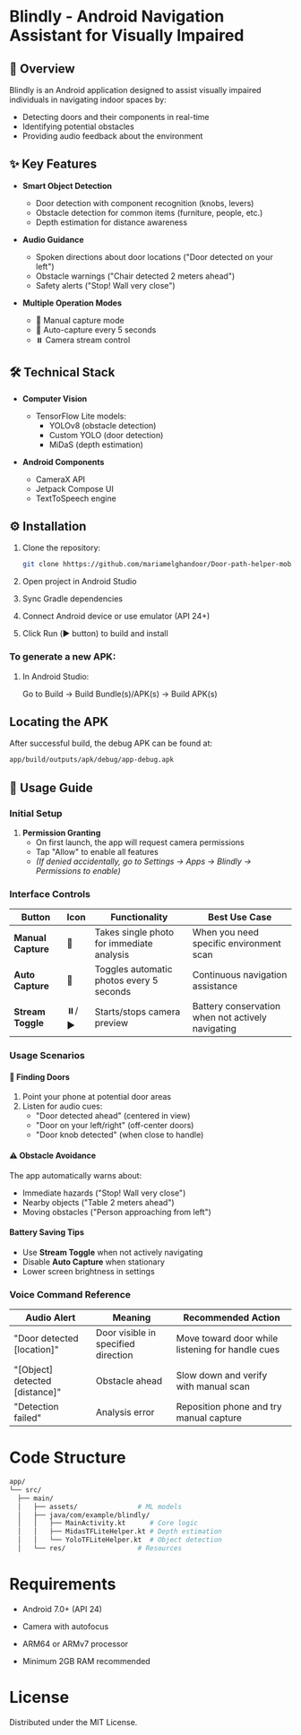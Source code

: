# Blindly - Android Navigation Assistant for Visually Impaired

## 📌 Overview

Blindly is an Android application designed to assist visually impaired individuals in navigating indoor spaces by:

* Detecting doors and their components in real-time
* Identifying potential obstacles
* Providing audio feedback about the environment

## ✨ Key Features

* **Smart Object Detection**
  - Door detection with component recognition (knobs, levers)
  - Obstacle detection for common items (furniture, people, etc.)
  - Depth estimation for distance awareness

* **Audio Guidance**
  - Spoken directions about door locations ("Door detected on your left")
  - Obstacle warnings ("Chair detected 2 meters ahead")
  - Safety alerts ("Stop! Wall very close")

* **Multiple Operation Modes**
  - 📸 Manual capture mode
  - 🔄 Auto-capture every 5 seconds
  - ⏸️ Camera stream control

## 🛠️ Technical Stack

* **Computer Vision**
  - TensorFlow Lite models:
    - YOLOv8 (obstacle detection)
    - Custom YOLO (door detection)
    - MiDaS (depth estimation)

* **Android Components**
  - CameraX API
  - Jetpack Compose UI
  - TextToSpeech engine

## ⚙ Installation

1. Clone the repository:
   
   ```bash
   git clone hhttps://github.com/mariamelghandoor/Door-path-helper-mobile-app.git

2. Open project in Android Studio

3. Sync Gradle dependencies

4. Connect Android device or use emulator (API 24+)

5. Click Run (▶️ button) to build and install



### To generate a new APK:

1. In Android Studio:

    Go to Build → Build Bundle(s)/APK(s) → Build APK(s)

## Locating the APK

After successful build, the debug APK can be found at:

  ```bash
  app/build/outputs/apk/debug/app-debug.apk
  ```
## 🚀 Usage Guide

### Initial Setup
1. **Permission Granting**  
   - On first launch, the app will request camera permissions
   - Tap "Allow" to enable all features
   - *(If denied accidentally, go to Settings → Apps → Blindly → Permissions to enable)*

### Interface Controls
| Button | Icon | Functionality | Best Use Case |
|--------|------|--------------|---------------|
| **Manual Capture** | 📸 | Takes single photo for immediate analysis | When you need specific environment scan |
| **Auto Capture** | 🔄 | Toggles automatic photos every 5 seconds | Continuous navigation assistance |
| **Stream Toggle** | ⏸️/▶️ | Starts/stops camera preview | Battery conservation when not actively navigating |

### Usage Scenarios
#### 🚪 Finding Doors
1. Point your phone at potential door areas
2. Listen for audio cues:
   - "Door detected ahead" (centered in view)
   - "Door on your left/right" (off-center doors)
   - "Door knob detected" (when close to handle)

#### ⚠️ Obstacle Avoidance  
The app automatically warns about:
- Immediate hazards ("Stop! Wall very close")
- Nearby objects ("Table 2 meters ahead")
- Moving obstacles ("Person approaching from left")

#### Battery Saving Tips
- Use **Stream Toggle** when not actively navigating
- Disable **Auto Capture** when stationary
- Lower screen brightness in settings

### Voice Command Reference
| Audio Alert | Meaning | Recommended Action |
|-------------|---------|---------------------|
| "Door detected [location]" | Door visible in specified direction | Move toward door while listening for handle cues |
| "[Object] detected [distance]" | Obstacle ahead | Slow down and verify with manual scan |
| "Detection failed" | Analysis error | Reposition phone and try manual capture |


# Code Structure

  ```bash
app/
└── src/
    ├── main/
    │   ├── assets/               # ML models
    │   ├── java/com/example/blindly/
    │   │   ├── MainActivity.kt      # Core logic
    │   │   ├── MidasTFLiteHelper.kt # Depth estimation
    │   │   └── YoloTFLiteHelper.kt  # Object detection
    │   └── res/                  # Resources
  ```


# Requirements
* Android 7.0+ (API 24)

* Camera with autofocus

* ARM64 or ARMv7 processor

* Minimum 2GB RAM recommended

# License
Distributed under the MIT License. 
